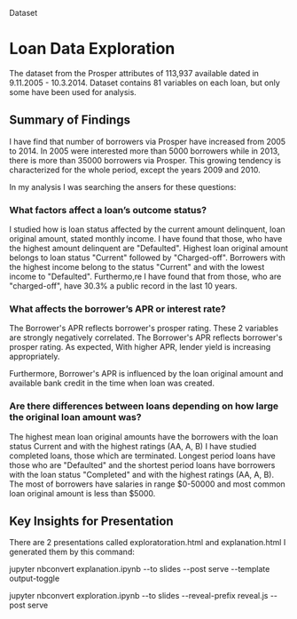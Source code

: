 
Dataset
# Loan Data Exploration

The dataset from the Prosper attributes of 113,937 available dated in 9.11.2005 - 10.3.2014. Dataset contains 81 variables on each loan, but only some have been used for analysis. 

## Summary of Findings

I have find that number of borrowers via Prosper have increased from 2005 to 2014. In 2005 were interested more than 5000 borrowers while in 2013, there is more than 35000 borrowers via Prosper. This growing tendency is characterized for the whole period, except the years 2009 and 2010.

In my analysis I was searching the ansers for these questions:

### What factors affect a loan’s outcome status?

I studied how is loan status affected by the current amount delinquent, loan original amount, stated monthly income.
I have found that those, who have the highest amount delinquent are "Defaulted". Highest loan original amount belongs to loan status "Current" followed by "Charged-off".
Borrowers with the highest income belong to the status "Current" and with the lowest income to "Defaulted". 
Furthermo,re I have found that from those, who are "charged-off", have 30.3% a public record in the last 10 years. 

### What affects the borrower’s APR or interest rate?

The Borrower's APR reflects borrower's prosper rating. These 2 variables are strongly negatively correlated. The Borrower's APR reflects borrower's prosper rating.
As expected, With higher APR, lender yield is increasing appropriately.

Furthermore, Borrower's APR is influenced by the loan original amount and available bank credit in the time when loan was created.

### Are there differences between loans depending on how large the original loan amount was?

The highest mean loan original amounts have the borrowers with the loan status Current and with the highest ratings (AA, A, B)
I have studied completed loans, those which are terminated. Longest period loans have those who are "Defaulted" and the shortest period loans have borrowers with the loan status "Completed" and with the highest ratings (AA, A, B).
The most of borrowers have salaries in range $0-50000 and most common loan original amount is less than $5000.

## Key Insights for Presentation

There are 2 presentations called  exploratoration.html and explanation.html
I generated them by this command:

jupyter nbconvert explanation.ipynb --to slides --post serve --template output-toggle

jupyter nbconvert exploration.ipynb --to slides --reveal-prefix reveal.js --post serve
